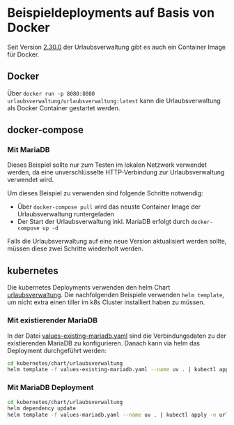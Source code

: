 # Beispieldeployments auf Basis von Docker

Seit Version [2.30.0](https://github.com/urlaubsverwaltung/urlaubsverwaltung/releases/tag/urlaubsverwaltung-2.30.0) der Urlaubsverwaltung
gibt es auch ein Container Image für Docker.

## Docker

Über `docker run -p 8080:8080 urlaubsverwaltung/urlaubsverwaltung:latest` kann die Urlaubsverwaltung als Docker Container gestartet werden.


## docker-compose

### Mit MariaDB

Dieses Beispiel sollte nur zum Testen im lokalen Netzwerk verwendet werden, da eine unverschlüsselte HTTP-Verbindung
zur Urlaubsverwaltung verwendet wird.

Um dieses Beispiel zu verwenden sind folgende Schritte notwendig:

* Über `docker-compose pull` wird das neuste Container Image der Urlaubsverwaltung runtergeladen
* Der Start der Urlaubsverwaltung inkl. MariaDB erfolgt durch `docker-compose up -d`

Falls die Urlaubsverwaltung auf eine neue Version aktualisiert werden sollte,
müssen diese zwei Schritte wiederholt werden.


## kubernetes

Die kubernetes Deployments verwenden den helm Chart [urlaubsverwaltung](kubernetes/chart/urlaubsverwaltung). Die
nachfolgenden Beispiele verwenden `helm template`, um nicht extra einen tiller im k8s Cluster installiert haben zu müssen.

### Mit existierender MariaDB

In der Datei [values-existing-mariadb.yaml](kubernetes/chart/urlaubsverwaltung/values-existing-mariadb.yaml)
sind die Verbindungsdaten zu der existierenden MariaDB zu konfigurieren. Danach kann via helm das Deployment
durchgeführt werden:

```bash
cd kubernetes/chart/urlaubsverwaltung
helm template -f values-existing-mariadb.yaml --name uv . | kubectl apply -n urlaubsverwaltung -f -
```

### Mit MariaDB Deployment


```bash
cd kubernetes/chart/urlaubsverwaltung
helm dependency update
helm template -f values-mariadb.yaml --name uv . | kubectl apply -n urlaubsverwaltung -f -
```

